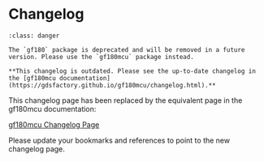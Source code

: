 # Changelog

```{admonition} DEPRECATION NOTICE
:class: danger

The `gf180` package is deprecated and will be removed in a future version. Please use the `gf180mcu` package instead.

**This changelog is outdated. Please see the up-to-date changelog in the [gf180mcu documentation](https://gdsfactory.github.io/gf180mcu/changelog.html).**
```

This changelog page has been replaced by the equivalent page in the gf180mcu documentation:

[gf180mcu Changelog Page](https://gdsfactory.github.io/gf180mcu/changelog.html)

Please update your bookmarks and references to point to the new changelog page.

```{include} ../CHANGELOG.md
```

